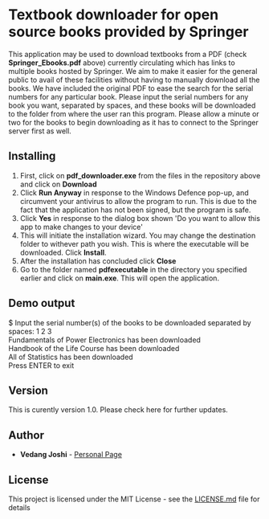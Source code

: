 # Textbook downloader for open source books provided by Springer

This application may be used to download textbooks from a PDF (check **Springer_Ebooks.pdf** above) currently circulating 
  which has links to multiple books hosted by Springer. We aim to make it easier for the general public to avail of these facilities
   without having to manually download all the books. We have included the original PDF to ease the 
   search for the serial numbers for any particular book. Please input the serial numbers for any book you want, separated by spaces, and 
   these books will be downloaded to the folder from where the user ran this program. Please allow a minute or two for the books to begin downloading as it has to connect to 
  the Springer server first as well.
  
## Installing
1. First, click on **pdf_downloader.exe** from the files in the repository above and click on **Download**
2. Click **Run Anyway** in response to the Windows Defence pop-up, and circumvent your antivirus to allow the program to run. This is due to the fact that the application has not been signed, but the program is safe.
2. Click **Yes** in response to the dialog box shown 'Do you want to allow this app to make changes to your device'
3. This will initiate the installation wizard. You may change the destination folder to withever path you wish. This is where the executable will be downloaded. Click **Install**.
4. After the installation has concluded click **Close**
5. Go to the folder named **pdfexecutable** in the directory you specified earlier and click on **main.exe**. This will open the application.

## Demo output

$ Input the serial number(s) of the books to be downloaded separated by spaces: 1 2 3  
Fundamentals of Power Electronics has been downloaded  
Handbook of the Life Course has been downloaded  
All of Statistics has been downloaded  
Press ENTER to exit  


## Version

This is curently version 1.0. Please check here for further updates. 

## Author

* **Vedang Joshi**  - [Personal Page](https://sites.google.com/view/vjoshi)


## License

This project is licensed under the MIT License - see the [LICENSE.md](LICENSE.md) file for details

